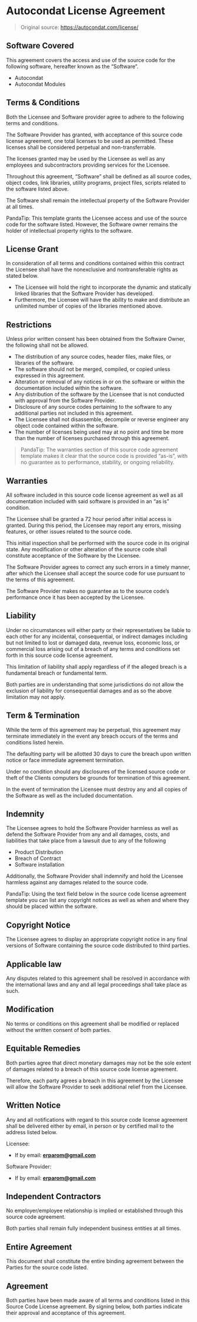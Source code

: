 # Autocondat License Agreement

> Original source: https://autocondat.com/license/

## Software Covered

This agreement covers the access and use of the source code for the following software, hereafter known as the “Software”.

+ Autocondat
+ Autocondat Modules


## Terms & Conditions

Both the Licensee and Software provider agree to adhere to the following terms and conditions.

The Software Provider has granted, with acceptance of this source code license agreement, one total licenses to be used as permitted. These licenses shall be considered perpetual and non-transferrable.

The licenses granted may be used by the Licensee as well as any employees and subcontractors providing services for the Licensee.

Throughout this agreement, “Software” shall be defined as all source codes, object codes, link libraries, utility programs, project files, scripts related to the software listed above.

The Software shall remain the intellectual property of the Software Provider at all times.

PandaTip: This template grants the Licensee access and use of the source code for the software listed. However, the Software owner remains the holder of intellectual property rights to the software.

## License Grant

In consideration of all terms and conditions contained within this contract the Licensee shall have the nonexclusive and nontransferable rights as stated below.

- The Licensee will hold the right to incorporate the dynamic and statically linked libraries that the Software Provider has developed.
- Furthermore, the Licensee will have the ability to make and distribute an unlimited number of copies of the libraries mentioned above.


## Restrictions

Unless prior written consent has been obtained from the Software Owner, the following shall not be allowed.

- The distribution of any source codes, header files, make files, or libraries of the software.
- The software should not be merged, compiled, or copied unless expressed in this agreement.
- Alteration or removal of any notices in or on the software or within the documentation included within the software.
- Any distribution of the software by the Licensee that is not conducted with approval from the Software Provider.
- Disclosure of any source codes pertaining to the software to any additional parties not included in this agreement.
- The Licensee shall not disassemble, decompile or reverse engineer any object code contained within the software.
- The number of licenses being used may at no point and time be more than the number of licenses purchased through this agreement.

> PandaTip: The warranties section of this source code agreement template makes it clear that the source code is provided “as-is”, with no guarantee as to performance, stability, or ongoing reliability.

## Warranties

All software included in this source code license agreement as well as all documentation included with said software is provided in an “as is” condition.

The Licensee shall be granted a 72 hour period after initial access is granted. During this period, the Licensee may report any errors, missing features, or other issues related to the source code.

This initial inspection shall be performed with the source code in its original state. Any modification or other alteration of the source code shall constitute acceptance of the Software by the Licensee.

The Software Provider agrees to correct any such errors in a timely manner, after which the Licensee shall accept the source code for use pursuant to the terms of this agreement.

The Software Provider makes no guarantee as to the source code’s performance once it has been accepted by the Licensee.

## Liability

Under no circumstances will either party or their representatives be liable to each other for any incidental, consequential, or indirect damages including but not limited to lost or damaged data, revenue loss, economic loss, or commercial loss arising out of a breach of any terms and conditions set forth in this source code license agreement.

This limitation of liability shall apply regardless of if the alleged breach is a fundamental breach or fundamental term.

Both parties are in understanding that some jurisdictions do not allow the exclusion of liability for consequential damages and as so the above limitation may not apply.


## Term & Termination

While the term of this agreement may be perpetual, this agreement may terminate immediately in the event any breach occurs of the terms and conditions listed herein.

The defaulting party will be allotted 30 days to cure the breach upon written notice or face immediate agreement termination.

Under no condition should any disclosures of the licensed source code or theft of the Clients computers be grounds for termination of this agreement.

In the event of termination the Licensee must destroy any and all copies of the Software as well as the included documentation.


## Indemnity

The Licensee agrees to hold the Software Provider harmless as well as defend the Software Provider from any and all damages, costs, and liabilities that take place from a lawsuit due to any of the following

+ Product Distribution
+ Breach of Contract
+ Software installation

Additionally, the Software Provider shall indemnify and hold the Licensee harmless against any damages related to the source code.

PandaTip: Using the text field below in the source code license agreement template you can list any copyright notices as well as when and where they should be placed within the software.

## Copyright Notice
The Licensee agrees to display an appropriate copyright notice in any final versions of Software containing the source code distributed to third parties.

## Applicable law

Any disputes related to this agreement shall be resolved in accordance with the international laws and any and all legal proceedings shall take place as such.

## Modification

No terms or conditions on this agreement shall be modified or replaced without the written consent of both parties.

## Equitable Remedies

Both parties agree that direct monetary damages may not be the sole extent of damages related to a breach of this source code license agreement.

Therefore, each party agrees a breach in this agreement by the Licensee will allow the Software Provider to seek additional relief from the Licensee.

## Written Notice

Any and all notifications with regard to this source code license agreement shall be delivered either by email, in person or by certified mail to the address listed below.

Licensee:
- If by email: **erparom@gmail.com**

Software Provider:
- If by email: **erparom@gmail.com**

## Independent Contractors

No employer/employee relationship is implied or established through this source code agreement.

Both parties shall remain fully independent business entities at all times.

## Entire Agreement

This document shall constitute the entire binding agreement between the Parties for the source code listed.

## Agreement

Both parties have been made aware of all terms and conditions listed in this Source Code License agreement. By signing below, both parties indicate their approval and acceptance of this agreement.
